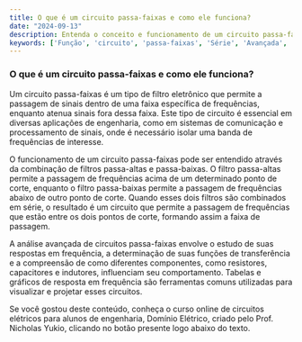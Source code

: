 ```yaml
---
title: O que é um circuito passa-faixas e como ele funciona?
date: "2024-09-13"
description: Entenda o conceito e funcionamento de um circuito passa-faixas na análise avançada de circuitos elétricos.
keywords: ['Função', 'circuito', 'passa-faixas', 'Série', 'Avançada', 'tabela', 'Impulso']
---
```


### O que é um circuito passa-faixas e como ele funciona?

Um circuito passa-faixas é um tipo de filtro eletrônico que permite a passagem de sinais dentro de uma faixa específica de frequências, enquanto atenua sinais fora dessa faixa. Este tipo de circuito é essencial em diversas aplicações de engenharia, como em sistemas de comunicação e processamento de sinais, onde é necessário isolar uma banda de frequências de interesse.

O funcionamento de um circuito passa-faixas pode ser entendido através da combinação de filtros passa-altas e passa-baixas. O filtro passa-altas permite a passagem de frequências acima de um determinado ponto de corte, enquanto o filtro passa-baixas permite a passagem de frequências abaixo de outro ponto de corte. Quando esses dois filtros são combinados em série, o resultado é um circuito que permite a passagem de frequências que estão entre os dois pontos de corte, formando assim a faixa de passagem.

A análise avançada de circuitos passa-faixas envolve o estudo de suas respostas em frequência, a determinação de suas funções de transferência e a compreensão de como diferentes componentes, como resistores, capacitores e indutores, influenciam seu comportamento. Tabelas e gráficos de resposta em frequência são ferramentas comuns utilizadas para visualizar e projetar esses circuitos.

Se você gostou deste conteúdo, conheça o curso online de circuitos elétricos para alunos de engenharia, Domínio Elétrico, criado pelo Prof. Nicholas Yukio, clicando no botão presente logo abaixo do texto.